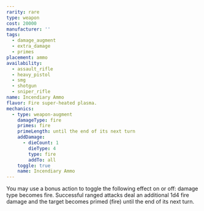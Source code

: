 ```yaml
---
rarity: rare
type: weapon
cost: 20000
manufacturer: ''
tags:
  - damage_augment
  - extra_damage
  - primes
placement: ammo
availability:
  - assault_rifle
  - heavy_pistol
  - smg
  - shotgun
  - sniper_rifle
name: Incendiary Ammo
flavor: Fire super-heated plasma.
mechanics:
  - type: weapon-augment
    damageType: fire
    primes: fire
    primeLength: until the end of its next turn
    addDamage:
      - dieCount: 1
        dieType: 4
        type: fire
        addTo: all
    toggle: true
    name: Incendiary Ammo
---
```

You may use a bonus action to toggle the following effect on or off: damage type becomes fire. Successful ranged attacks deal an additional 1d4 fire damage and the target becomes primed (fire) until the end of its next turn.
